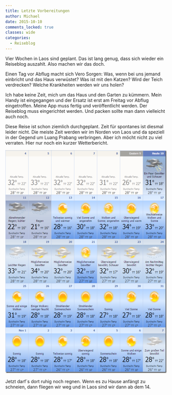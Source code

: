 ```yaml
---
title: Letzte Vorbereitungen
author: Michael
date: 2015-10-10
comments_locked: true
classes: wide
categories:
  - Reiseblog
---
```


Vier Wochen in Laos sind geplant. Das ist lang genug, dass sich wieder ein Reiseblog auszahlt. Also machen wir das doch.

Einen Tag vor Abflug macht sich Vero Sorgen: Was, wenn bei uns jemand einbricht und das Haus verwüstet? Was ist mit den Katzen? Wird der Teich verdrecken? Welche Krankheiten werden wir uns holen?

Ich habe keine Zeit, mich um das Haus und den Garten zu kümmern. Mein Handy ist eingegangen und der Ersatz ist erst am Freitag vor Abflug eingetroffen. Meine App muss fertig und veröffentlicht werden. Der Reiseblog muss eingerichtet werden. Und packen sollte man dann vielleicht auch noch.

Diese Reise ist schon ziemlich durchgeplant. Zeit für spontanes ist diesmal leider nicht. Die meiste Zeit werden wir im Norden von Laos und da speziell in der Gegend um Luang Prabang verbringen. Aber ich möcht nicht zu viel verraten. Hier nur noch ein kurzer Wetterbericht.

<a href="/assets/images/2015/10/Wetter_LuangPrabang.png"><img src="/assets/images/2015/10/Wetter_LuangPrabang_thumb.png" width="595" height="696" alt="Wetter_LuangPrabang" border="0" /></a>

Jetzt darf´s dort ruhig noch regnen. Wenn es zu Hause anfängt zu schneien, dann fliegen wir weg und in Laos sind wir dann ab dem 14.
